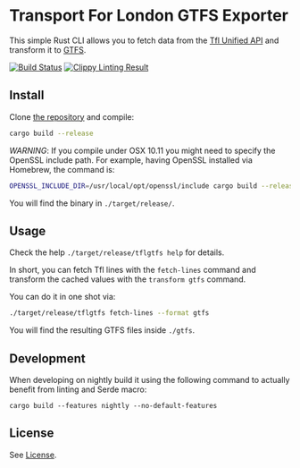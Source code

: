 # Transport For London GTFS Exporter

This simple Rust CLI allows you to fetch data from the
[Tfl Unified API][tfl-api] and transform it to [GTFS][gtfs].

[![Build Status](https://travis-ci.org/CommuteStream/tflgtfs.svg?branch=master)](https://travis-ci.org/CommuteStream/tflgtfs)
[![Clippy Linting Result](https://clippy.bashy.io/github/CommuteStream/tflgtfs/master/badge.svg)](https://clippy.bashy.io/github/CommuteStream/tflgtfs/master/log)


## Install

Clone [the repository][tfl-cli] and compile:

```sh
cargo build --release
```

*WARNING*: If you compile under OSX 10.11 you might need to specify the
OpenSSL include path.  For example, having OpenSSL installed via Homebrew,
the command is:

```sh
OPENSSL_INCLUDE_DIR=/usr/local/opt/openssl/include cargo build --release
```

You will find the binary in `./target/release/`.


## Usage

Check the help `./target/release/tflgtfs help` for details.

In short, you can fetch Tfl lines with the `fetch-lines` command and transform
the cached values with the `transform gtfs` command.

You can do it in one shot via:

```sh
./target/release/tflgtfs fetch-lines --format gtfs
```

You will find the resulting GTFS files inside `./gtfs`.


## Development

When developing on nightly build it using the following command to actually
benefit from linting and Serde macro:

```
cargo build --features nightly --no-default-features
```


## License

See [License](./LICENSE).


[tfl-cli]: https://github.com/CommuteStream/tflgtfs/
[tfl-api]: https://api.tfl.gov.uk/
[gtfs]: https://developers.google.com/transit/gtfs/
[cargo-clippy]: https://crates.io/crates/cargo-clippy
